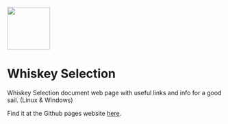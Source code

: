 <img width="100px" height="100px"
            src="https://static.vecteezy.com/system/resources/previews/027/141/899/original/ai-generated-image-clipart-amber-whiskey-liquor-in-a-clear-glass-with-ice-free-png.png" />

# Whiskey Selection
Whiskey Selection document web page with useful links and info for a good sail. (Linux & Windows)

Find it at the Github pages website [here](https://vladimir-sama.github.io/whiskey/).

